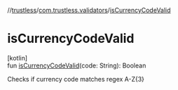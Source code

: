 //[trustless](../../index.md)/[com.trustless.validators](index.md)/[isCurrencyCodeValid](is-currency-code-valid.md)

# isCurrencyCodeValid

[kotlin]\
fun [isCurrencyCodeValid](is-currency-code-valid.md)(code: String): Boolean

Checks if currency code matches regex A-Z{3}
